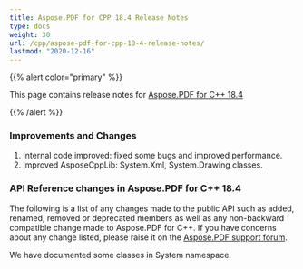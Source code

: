 ```yaml
---
title: Aspose.PDF for CPP 18.4 Release Notes
type: docs
weight: 30
url: /cpp/aspose-pdf-for-cpp-18-4-release-notes/
lastmod: "2020-12-16"
---
```


{{% alert color="primary" %}}

This page contains release notes for [Aspose.PDF for C++ 18.4](https://www.nuget.org/packages/Aspose.PDF.Cpp/18.4.0)

{{% /alert %}}
### **Improvements and Changes**
1. Internal code improved: fixed some bugs and improved performance.
1. Improved AsposeCppLib: System.Xml, System.Drawing classes.
### **API Reference changes in Aspose.PDF for C++ 18.4**
The following is a list of any changes made to the public API such as added, renamed, removed or deprecated members as well as any non-backward compatible change made to Aspose.PDF for C++. If you have concerns about any change listed, please raise it on the [Aspose.PDF support forum](https://forum.aspose.com/c/pdf). 

We have documented some classes in System namespace.
